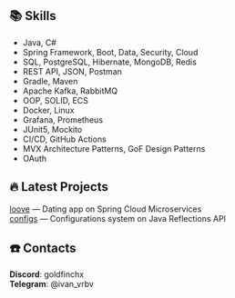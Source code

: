 
## 📚 Skills
- Java, C#
- Spring Framework, Boot, Data, Security, Cloud
- SQL, PostgreSQL, Hibernate, MongoDB, Redis
- REST API, JSON, Postman
- Gradle, Maven
- Apache Kafka, RabbitMQ
- OOP, SOLID, ECS
- Docker, Linux
- Grafana, Prometheus
- JUnit5, Mockito
- CI/CD, GitHub Actions
- MVX Architecture Patterns, GoF Design Patterns
- OAuth

## 🔥 Latest Projects
[loove](https://github.com/goldfinchx/loove) — Dating app on Spring Cloud Microservices                                                 
[configs](https://github.com/goldfinchx/configs) — Configurations system on Java Reflections API

## ☎️ Contacts 
**Discord**: goldfinchx    
**Telegram**: @ivan_vrbv
